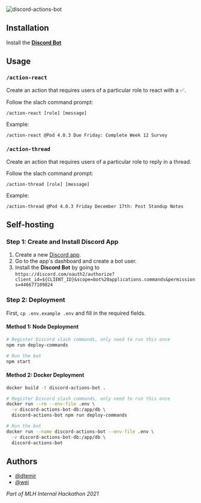 ![discord-actions-bot](https://socialify.git.ci/wei/discord-actions-bot/image?description=1&font=Bitter&logo=https%3A%2F%2Fdiscord.com%2Fassets%2F145dc557845548a36a82337912ca3ac5.svg&name=1&pattern=Plus&theme=Dark)


## Installation

Install the [**Discord Bot**](https://discord.com/oauth2/authorize?client_id=922524247274950666&scope=bot%20applications.commands&permissions=446677109824)


## Usage

### `/action-react`

Create an action that requires users of a particular role to react with a ✅.

Follow the slach command prompt:
```
/action-react [role] [message]
```

Example:
```
/action-react @Pod 4.0.3 Due Friday: Complete Week 12 Survey
```

### `/action-thread`

Create an action that requires users of a particular role to reply in a thread.

Follow the slach command prompt:
```
/action-thread [role] [message]
```

Example:
```
/action-thread @Pod 4.0.3 Friday December 17th: Post Standup Notes
```


## Self-hosting

### Step 1: Create and Install Discord App

1. Create a new [Discord app](https://discord.com/developers/applications).
1. Go to the app's dashboard and create a bot user.
1. Install the **Discord Bot** by going to `https://discord.com/oauth2/authorize?client_id=${CLIENT_ID}&scope=bot%20applications.commands&permissions=446677109824`

### Step 2: Deployment

First, `cp .env.example .env` and fill in the required fields.

#### Method 1: Node Deployment
```bash
# Register Discord slash commands, only need to run this once
npm run deploy-commands

# Run the bot
npm start
```

#### Method 2: Docker Deployment

```bash
docker build -t discord-actions-bot .

# Register Discord slash commands, only need to run this once
docker run --rm --env-file .env \
  -v discord-actions-bot-db:/app/db \
  discord-actions-bot npm run deploy-commands

# Run the bot
docker run --name discord-actions-bot --env-file .env \
  -v discord-actions-bot-db:/app/db \
  discord-actions-bot
```

## Authors

- [@dtemir](https://github.com/dtemir)
- [@wei](https://github.com/wei)

_Part of MLH Internal Hackathon 2021_
